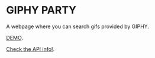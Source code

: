 # GIPHY PARTY

A webpage where you can search gifs provided by GIPHY.

[DEMO](https://leonelmarianog.github.io/giphy-party/).

[Check the API info!](https://developers.giphy.com/branch/master/docs/api/).
